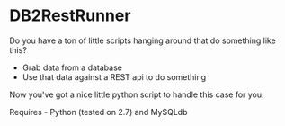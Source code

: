 # **DB2RestRunner**

Do you have a ton of little scripts hanging around that do something like this?

* Grab data from a database
* Use that data against a REST api to do something

Now you've got a nice little python script to handle this case for you.

Requires - Python (tested on 2.7) and MySQLdb
